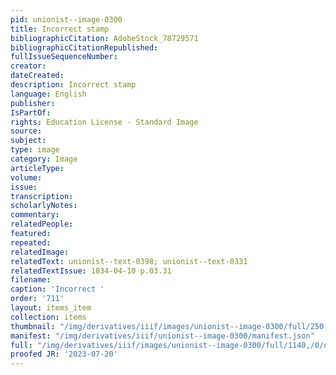 ```yaml
---
pid: unionist--image-0300
title: Incorrect stamp
bibliographicCitation: AdobeStock_78729571
bibliographicCitationRepublished: 
fullIssueSequenceNumber: 
creator: 
dateCreated: 
description: Incorrect stamp
language: English
publisher: 
IsPartOf: 
rights: Education License - Standard Image
source: 
subject: 
type: image
category: Image
articleType: 
volume: 
issue: 
transcription: 
scholarlyNotes: 
commentary: 
relatedPeople: 
featured: 
repeated: 
relatedImage: 
relatedText: unionist--text-0398; unionist--text-0331
relatedTextIssue: 1834-04-10 p.03.31
filename: 
caption: 'Incorrect '
order: '711'
layout: items_item
collection: items
thumbnail: "/img/derivatives/iiif/images/unionist--image-0300/full/250,/0/default.jpg"
manifest: "/img/derivatives/iiif/unionist--image-0300/manifest.json"
full: "/img/derivatives/iiif/images/unionist--image-0300/full/1140,/0/default.jpg"
proofed JR: '2023-07-20'
---
```

